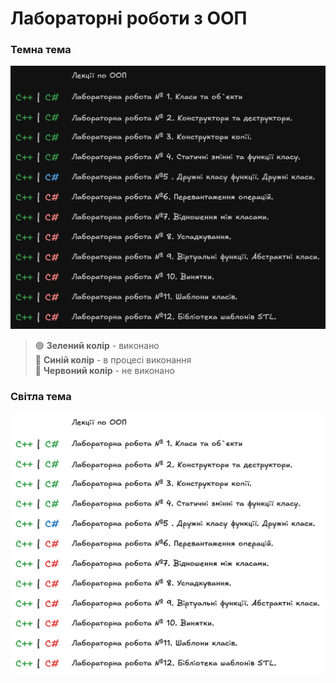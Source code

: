 # Лабораторні роботи з ООП

### Темна тема

![Список лабораторних робіт - темна тема](images/oop-dark-3.png)

> 🟢 **Зелений колір** - виконано  
> 🔵 **Синій колір** - в процесі виконання  
> 🔴 **Червоний колір** - не виконано

### Світла тема

![Список лабораторних робіт - світла тема](images/oop-white-3.png)
